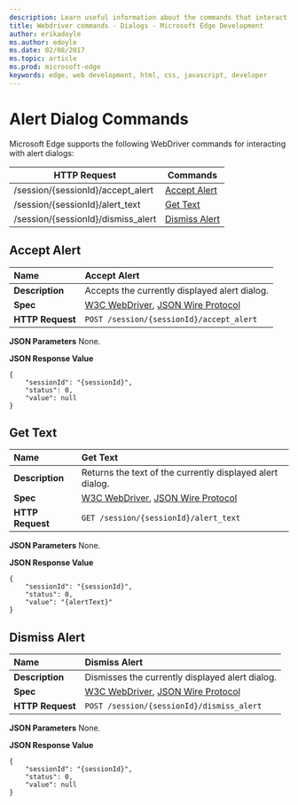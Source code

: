---description: Learn useful information about the commands that interact with alert dialogs for the WebDriver API.
title: Webdriver commands - Dialogs - Microsoft Edge Development
author: erikadoyle
ms.author: edoyle
ms.date: 02/08/2017
ms.topic: article
ms.prod: microsoft-edge
keywords: edge, web development, html, css, javascript, developer
---# Alert Dialog CommandsMicrosoft Edge supports the following WebDriver commands for interacting with alert dialogs:| HTTP Request | Commands || ------------ | -------- || /session/{sessionId}/accept_alert|[Accept Alert](#accept-alert)|| /session/{sessionId}/alert_text|[Get Text](#get-text)|| /session/{sessionId}/dismiss_alert| [Dismiss Alert](#dismiss-alert)|## Accept Alert| **Name** | Accept Alert || :------- | :---------- || **Description** | Accepts the currently displayed alert dialog. || **Spec** | [W3C WebDriver](https://w3c.github.io/webdriver/webdriver-spec.html#accept), [JSON Wire Protocol](https://code.google.com/p/selenium/wiki/JsonWireProtocol#/session/:sessionId/accept_alert) || **HTTP Request** | `POST /session/{sessionId}/accept_alert` |**JSON Parameters**None.**JSON Response Value**```{    "sessionId": "{sessionId}",    "status": 0,    "value": null}```## Get Text| **Name** | Get Text || :------- | :---------- || **Description** | Returns the text of the currently displayed alert dialog. || **Spec** | [W3C WebDriver](https://w3c.github.io/webdriver/webdriver-spec.html#gettext), [JSON Wire Protocol](https://code.google.com/p/selenium/wiki/JsonWireProtocol#GET_/session/:sessionId/alert_text) || **HTTP Request** | `GET /session/{sessionId}/alert_text` |**JSON Parameters**None.**JSON Response Value**```{    "sessionId": "{sessionId}",    "status": 0,    "value": "{alertText}"}```## Dismiss Alert| **Name** | Dismiss Alert || :------- | :---------- || **Description** | Dismisses the currently displayed alert dialog. || **Spec** | [W3C WebDriver](https://w3c.github.io/webdriver/webdriver-spec.html#dismiss), [JSON Wire Protocol](https://code.google.com/p/selenium/wiki/JsonWireProtocol#/session/:sessionId/dismiss_alert) || **HTTP Request** | `POST /session/{sessionId}/dismiss_alert` |**JSON Parameters**None.**JSON Response Value**```{    "sessionId": "{sessionId}",    "status": 0,    "value": null}```